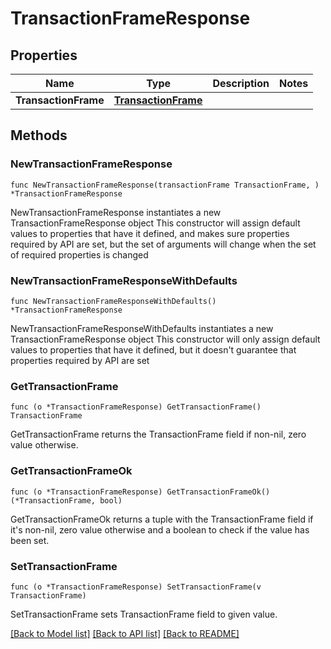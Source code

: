 # TransactionFrameResponse

## Properties

Name | Type | Description | Notes
------------ | ------------- | ------------- | -------------
**TransactionFrame** | [**TransactionFrame**](TransactionFrame.md) |  | 

## Methods

### NewTransactionFrameResponse

`func NewTransactionFrameResponse(transactionFrame TransactionFrame, ) *TransactionFrameResponse`

NewTransactionFrameResponse instantiates a new TransactionFrameResponse object
This constructor will assign default values to properties that have it defined,
and makes sure properties required by API are set, but the set of arguments
will change when the set of required properties is changed

### NewTransactionFrameResponseWithDefaults

`func NewTransactionFrameResponseWithDefaults() *TransactionFrameResponse`

NewTransactionFrameResponseWithDefaults instantiates a new TransactionFrameResponse object
This constructor will only assign default values to properties that have it defined,
but it doesn't guarantee that properties required by API are set

### GetTransactionFrame

`func (o *TransactionFrameResponse) GetTransactionFrame() TransactionFrame`

GetTransactionFrame returns the TransactionFrame field if non-nil, zero value otherwise.

### GetTransactionFrameOk

`func (o *TransactionFrameResponse) GetTransactionFrameOk() (*TransactionFrame, bool)`

GetTransactionFrameOk returns a tuple with the TransactionFrame field if it's non-nil, zero value otherwise
and a boolean to check if the value has been set.

### SetTransactionFrame

`func (o *TransactionFrameResponse) SetTransactionFrame(v TransactionFrame)`

SetTransactionFrame sets TransactionFrame field to given value.



[[Back to Model list]](../README.md#documentation-for-models) [[Back to API list]](../README.md#documentation-for-api-endpoints) [[Back to README]](../README.md)


